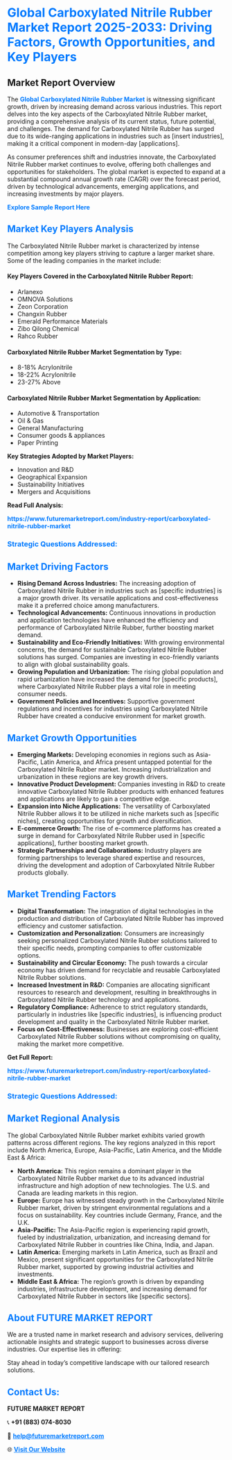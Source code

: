 <h1 style="color: #007BFF;">Global Carboxylated Nitrile Rubber Market Report 2025-2033: Driving Factors, Growth Opportunities, and Key Players</h1>

<section id="overview">
<h2>Market Report Overview</h2>
<p>The <a href="https://www.futuremarketreport.com/industry-report/carboxylated-nitrile-rubber-market" style="color: #007BFF; text-decoration: none;"><strong>Global Carboxylated Nitrile Rubber Market</strong></a> is witnessing significant growth, driven by increasing demand across various industries. This report delves into the key aspects of the Carboxylated Nitrile Rubber market, providing a comprehensive analysis of its current status, future potential, and challenges. The demand for Carboxylated Nitrile Rubber has surged due to its wide-ranging applications in industries such as [insert industries], making it a critical component in modern-day [applications].</p>
<p>As consumer preferences shift and industries innovate, the Carboxylated Nitrile Rubber market continues to evolve, offering both challenges and opportunities for stakeholders. The global market is expected to expand at a substantial compound annual growth rate (CAGR) over the forecast period, driven by technological advancements, emerging applications, and increasing investments by major players.</p>
</section>

<section id="overview">
<p><a href="https://www.futuremarketreport.com/request-sample/reportId=114390" style="color: #007BFF; text-decoration: none;"><strong>Explore Sample Report Here</strong></a></p>
</section>

<section id="key-players">
<h2 style="color: #007BFF;">Market Key Players Analysis</h2>
<p>The Carboxylated Nitrile Rubber market is characterized by intense competition among key players striving to capture a larger market share. Some of the leading companies in the market include:</p>
<h4>Key Players Covered in the Carboxylated Nitrile Rubber Report:</h4>
<ul><li>Arlanexo</li><li>OMNOVA Solutions</li><li>Zeon Corporation</li><li>Changxin Rubber</li><li>Emerald Performance Materials</li><li>Zibo Qilong Chemical</li><li>Rahco Rubber</li></ul>
<h4>Carboxylated Nitrile Rubber Market Segmentation by Type:</h4>
<ul><li>8-18% Acrylonitrile</li><li>18-22% Acrylonitrile</li><li>23-27% Above</li></ul>

<h4>Carboxylated Nitrile Rubber Market Segmentation by Application:</h4>
<ul><li>Automotive &amp; Transportation</li><li>Oil &amp; Gas</li><li>General Manufacturing</li><li>Consumer goods &amp; appliances</li><li>Paper Printing</li></ul>
<p><strong>Key Strategies Adopted by Market Players:</strong></p>
<ul>
<li>Innovation and R&D</li>
<li>Geographical Expansion</li>
<li>Sustainability Initiatives</li>
<li>Mergers and Acquisitions</li>
</ul>
</section>

<section>
<p><strong>Read Full Analysis: </strong></p><a href="https://www.futuremarketreport.com/industry-report/carboxylated-nitrile-rubber-market" style="color: #007BFF; text-decoration: none;"><strong>https://www.futuremarketreport.com/industry-report/carboxylated-nitrile-rubber-market</strong></a>
<h3 style="color: #007BFF;">Strategic Questions Addressed:</h3>
</section>

<section id="driving-factors">
<h2 style="color: #007BFF;">Market Driving Factors</h2>
<ul>
<li><strong>Rising Demand Across Industries:</strong> The increasing adoption of Carboxylated Nitrile Rubber in industries such as [specific industries] is a major growth driver. Its versatile applications and cost-effectiveness make it a preferred choice among manufacturers.</li>
<li><strong>Technological Advancements:</strong> Continuous innovations in production and application technologies have enhanced the efficiency and performance of Carboxylated Nitrile Rubber, further boosting market demand.</li>
<li><strong>Sustainability and Eco-Friendly Initiatives:</strong> With growing environmental concerns, the demand for sustainable Carboxylated Nitrile Rubber solutions has surged. Companies are investing in eco-friendly variants to align with global sustainability goals.</li>
<li><strong>Growing Population and Urbanization:</strong> The rising global population and rapid urbanization have increased the demand for [specific products], where Carboxylated Nitrile Rubber plays a vital role in meeting consumer needs.</li>
<li><strong>Government Policies and Incentives:</strong> Supportive government regulations and incentives for industries using Carboxylated Nitrile Rubber have created a conducive environment for market growth.</li>
</ul>
</section>

<section id="growth-opportunities">
<h2 style="color: #007BFF;">Market Growth Opportunities</h2>
<ul>
<li><strong>Emerging Markets:</strong> Developing economies in regions such as Asia-Pacific, Latin America, and Africa present untapped potential for the Carboxylated Nitrile Rubber market. Increasing industrialization and urbanization in these regions are key growth drivers.</li>
<li><strong>Innovative Product Development:</strong> Companies investing in R&D to create innovative Carboxylated Nitrile Rubber products with enhanced features and applications are likely to gain a competitive edge.</li>
<li><strong>Expansion into Niche Applications:</strong> The versatility of Carboxylated Nitrile Rubber allows it to be utilized in niche markets such as [specific niches], creating opportunities for growth and diversification.</li>
<li><strong>E-commerce Growth:</strong> The rise of e-commerce platforms has created a surge in demand for Carboxylated Nitrile Rubber used in [specific applications], further boosting market growth.</li>
<li><strong>Strategic Partnerships and Collaborations:</strong> Industry players are forming partnerships to leverage shared expertise and resources, driving the development and adoption of Carboxylated Nitrile Rubber products globally.</li>
</ul>
</section>

<section id="trending-factors">
<h2 style="color: #007BFF;">Market Trending Factors</h2>
<ul>
<li><strong>Digital Transformation:</strong> The integration of digital technologies in the production and distribution of Carboxylated Nitrile Rubber has improved efficiency and customer satisfaction.</li>
<li><strong>Customization and Personalization:</strong> Consumers are increasingly seeking personalized Carboxylated Nitrile Rubber solutions tailored to their specific needs, prompting companies to offer customizable options.</li>
<li><strong>Sustainability and Circular Economy:</strong> The push towards a circular economy has driven demand for recyclable and reusable Carboxylated Nitrile Rubber solutions.</li>
<li><strong>Increased Investment in R&D:</strong> Companies are allocating significant resources to research and development, resulting in breakthroughs in Carboxylated Nitrile Rubber technology and applications.</li>
<li><strong>Regulatory Compliance:</strong> Adherence to strict regulatory standards, particularly in industries like [specific industries], is influencing product development and quality in the Carboxylated Nitrile Rubber market.</li>
<li><strong>Focus on Cost-Effectiveness:</strong> Businesses are exploring cost-efficient Carboxylated Nitrile Rubber solutions without compromising on quality, making the market more competitive.</li>
</ul>
</section>

<section>
<p><strong>Get Full Report: </strong></p><a href="https://www.futuremarketreport.com/industry-report/carboxylated-nitrile-rubber-market" style="color: #007BFF; text-decoration: none;"><strong>https://www.futuremarketreport.com/industry-report/carboxylated-nitrile-rubber-market</strong></a>
<h3 style="color: #007BFF;">Strategic Questions Addressed:</h3>
</section>


<section id="regional-analysis">
<h2 style="color: #007BFF;">Market Regional Analysis</h2>
<p>The global Carboxylated Nitrile Rubber market exhibits varied growth patterns across different regions. The key regions analyzed in this report include North America, Europe, Asia-Pacific, Latin America, and the Middle East & Africa:</p>
<ul>
<li><strong>North America:</strong> This region remains a dominant player in the Carboxylated Nitrile Rubber market due to its advanced industrial infrastructure and high adoption of new technologies. The U.S. and Canada are leading markets in this region.</li>
<li><strong>Europe:</strong> Europe has witnessed steady growth in the Carboxylated Nitrile Rubber market, driven by stringent environmental regulations and a focus on sustainability. Key countries include Germany, France, and the U.K.</li>
<li><strong>Asia-Pacific:</strong> The Asia-Pacific region is experiencing rapid growth, fueled by industrialization, urbanization, and increasing demand for Carboxylated Nitrile Rubber in countries like China, India, and Japan.</li>
<li><strong>Latin America:</strong> Emerging markets in Latin America, such as Brazil and Mexico, present significant opportunities for the Carboxylated Nitrile Rubber market, supported by growing industrial activities and investments.</li>
<li><strong>Middle East & Africa:</strong> The region’s growth is driven by expanding industries, infrastructure development, and increasing demand for Carboxylated Nitrile Rubber in sectors like [specific sectors].</li>
</ul>
</section>

<footer>
<h2 style="color: #007BFF;">About FUTURE MARKET REPORT</h2>
<p>We are a trusted name in market research and advisory services, delivering actionable insights and strategic support to businesses across diverse industries. Our expertise lies in offering:</p>

<p>Stay ahead in today’s competitive landscape with our tailored research solutions.</p>

<h2 style="color: #007BFF;">Contact Us:</h2>
<p><strong>FUTURE MARKET REPORT</strong></p>
<p>📞 <strong>+91 (883) 074-8030</strong></p>
<p>📧 <strong><a href="mailto:help@futuremarketreport.com" style="color: #007BFF;">help@futuremarketreport.com</a></strong></p>
<p>🌐 <strong><a href="https://www.futuremarketreport.com/" style="color: #007BFF;">Visit Our Website</a></strong></p>
</footer>